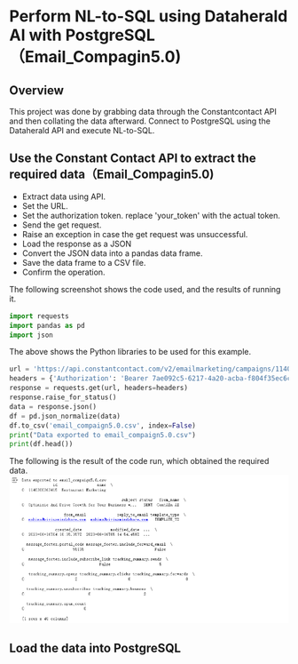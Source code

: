 # Perform NL-to-SQL using Dataherald AI with PostgreSQL （Email_Compagin5.0)

## Overview
This project was done by grabbing data through the Constantcontact API and then collating the data afterward. Connect to PostgreSQL using the Dataherald API and execute NL-to-SQL.

## Use the Constant Contact API to extract the required data（Email_Compagin5.0)

- Extract data using API.
- Set the URL.
- Set the authorization token. replace 'your_token' with the actual token.
- Send the get request.
- Raise an exception in case the get request was unsuccessful.
- Load the response as a JSON
- Convert the JSON data into a pandas data frame.
- Save the data frame to a CSV file.
- Confirm the operation.

The following screenshot shows the code used, and the results of running it.
```python
import requests
import pandas as pd
import json
```
The above shows the Python libraries to be used for this example.
```python
url = 'https://api.constantcontact.com/v2/emailmarketing/campaigns/1140300363415?api_key=mqn6hbrtymaa6a9c756xgaww'
headers = {'Authorization': 'Bearer 7ae092c5-6217-4a20-acba-f804f35ec6cb'}
response = requests.get(url, headers=headers)
response.raise_for_status()
data = response.json()
df = pd.json_normalize(data)
df.to_csv('email_compaign5.0.csv', index=False)
print("Data exported to email_compaign5.0.csv")
print(df.head())
```
The following is the result of the code run, which obtained the required data.
![screenshot](https://github.com/DanXian01/Images-1/blob/patch-1/Email_Compaign1.png)

## Load the data into PostgreSQL

